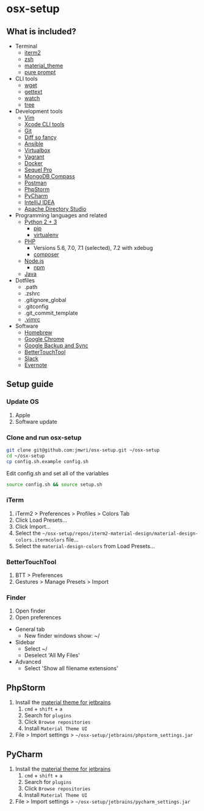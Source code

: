# osx-setup
## What is included?
- Terminal
    - [iterm2](https://www.iterm2.com/)
    - [zsh](http://www.zsh.org/)
    - [material_theme](https://github.com/MartinSeeler/iterm2-material-design)
    - [pure prompt](https://github.com/sindresorhus/pure)
- CLI tools
    - [wget](https://www.gnu.org/software/wget/)
    - [gettext](https://www.gnu.org/software/gettext/)
    - [watch](http://www.linfo.org/watch.html)
    - [tree](https://jpsoft.com/help/tree.htm)
- Development tools
    - [Vim](http://www.vim.org/)
    - [Xcode CLI tools](https://developer.apple.com/library/content/technotes/tn2339/_index.html)
    - [Git](https://git-scm.com/)
    - [Diff so fancy](https://github.com/so-fancy/diff-so-fancy)
    - [Ansible](https://www.ansible.com/)
    - [Virtualbox](https://www.virtualbox.org/)
    - [Vagrant](https://www.vagrantup.com/)
    - [Docker](https://www.docker.com/)
    - [Sequel Pro](https://sequelpro.com)
    - [MongoDB Compass](https://www.mongodb.com/products/compass)
    - [Postman](https://www.getpostman.com/)
    - [PhpStorm](https://www.jetbrains.com/phpstorm/)
    - [PyCharm](https://www.jetbrains.com/pycharm/)
    - [IntelliJ IDEA](https://www.jetbrains.com/idea/)
    - [Apache Directory Studio](http://directory.apache.org/studio/)
- Programming languages and related
    - [Python 2 + 3](https://www.python.org/)
        - [pip](https://pip.pypa.io)
        - [virtualenv](https://virtualenv.pypa.io/en/stable/)
    - [PHP](http://php.net/)
        - Versions 5.6, 7.0, 7.1 (selected), 7.2 with xdebug
        - [composer](https://getcomposer.org/)
    - [Node.js](https://nodejs.org/en/)
        - [npm](https://www.npmjs.com/)
    - [Java](https://www.java.com/en/)
- Dotfiles
    - .path
    - .zshrc
    - .gitignore_global
    - .gitconfig
    - .git_commit_template
    - [.vimrc](https://github.com/amix/vimrc/blob/master/vimrcs/basic.vim)
- Software
    - [Homebrew](https://brew.sh/)
    - [Google Chrome](https://www.google.co.uk/chrome)
    - [Google Backup and Sync](https://www.google.co.uk/drive/download/)
    - [BetterTouchTool](https://www.boastr.net/)
    - [Slack](https://www.slack.com/)
    - [Evernote](https://evernote.com/)

## Setup guide
### Update OS
1. Apple
2. Software update

### Clone and run osx-setup

```bash
git clone git@github.com:jmwri/osx-setup.git ~/osx-setup
cd ~/osx-setup
cp config.sh.example config.sh
```
Edit config.sh and set all of the variables
```bash
source config.sh && source setup.sh
```

### iTerm
1. iTerm2 > Preferences > Profiles > Colors Tab
2. Click Load Presets...
3. Click Import...
4. Select the `~/osx-setup/repos/iterm2-material-design/material-design-colors.itermcolors` file...
5. Select the `material-design-colors` from Load Presets...

### BetterTouchTool
1. BTT > Preferences
2. Gestures > Manage Presets > Import

### Finder
1. Open finder
2. Open preferences
- General tab
    - New finder windows show: ~/
- Sidebar
    - Select ~/
    - Deselect 'All My Files'
- Advanced
    - Select 'Show all filename extensions'

## PhpStorm
1. Install the [material theme for jetbrains](https://github.com/ChrisRM/material-theme-jetbrains#installation)
    1. `cmd` + `shift` + `a`
    2. Search for `plugins`
    3. Click `Browse repositories`
    4. Install `Material Theme UI`
2. File > Import settings > `~/osx-setup/jetbrains/phpstorm_settings.jar`

## PyCharm
1. Install the [material theme for jetbrains](https://github.com/ChrisRM/material-theme-jetbrains#installation)
    1. `cmd` + `shift` + `a`
    2. Search for `plugins`
    3. Click `Browse repositories`
    4. Install `Material Theme UI`
2. File > Import settings > `~/osx-setup/jetbrains/pycharm_settings.jar`
